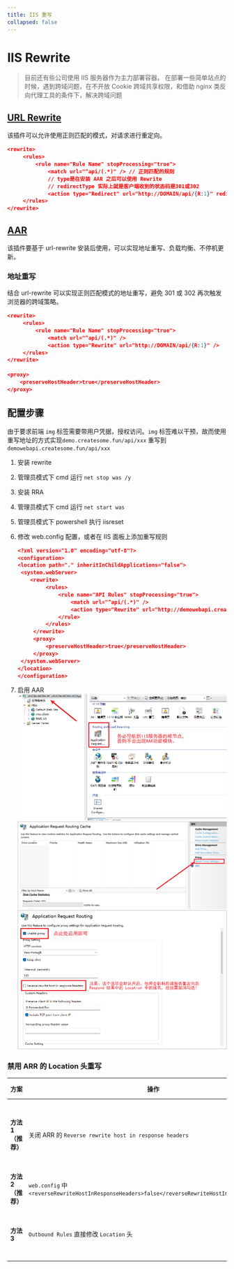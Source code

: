 ```yaml
---
title: IIS 重写
collapsed: false
---
```


# IIS Rewrite

> 目前还有些公司使用 IIS 服务器作为主力部署容器。
> 在部署一些简单站点的时候，遇到跨域问题，在不开放 Cookie 跨域共享权限，和借助 nginx 类反向代理工具的条件下，解决跨域问题

## [URL Rewrite](https://iis-umbraco.azurewebsites.net/downloads/microsoft/url-rewrite)

该插件可以允许使用正则匹配的模式，对请求进行重定向。

```json
<rewrite>
     <rules>
         <rule name="Rule Name" stopProcessing="true">
             <match url="^api/(.*)" /> // 正则匹配的规则
             // type是在安装 AAR 之后可以使用 Rewrite
             // redirectType 实际上就是客户端收到的状态码是301或302
             <action type="Redirect" url="http://DOMAIN/api/{R:1}" redirectType="Permanent" />
     </rules>
</rewrite>
```

## [AAR](https://iis-umbraco.azurewebsites.net/downloads/microsoft/application-request-routing)

该插件要基于 url-rewrite 安装后使用，可以实现地址重写、负载均衡、不停机更新。

### 地址重写

结合 url-rewrite 可以实现正则匹配模式的地址重写，避免 301 或 302 再次触发浏览器的跨域策略。

```json
<rewrite>
     <rules>
         <rule name="Rule Name" stopProcessing="true">
             <match url="^api/(.*)" />
             <action type="Rewrite" url="http://DOMAIN/api/{R:1}" />
     </rules>
</rewrite>

<proxy>
    <preserveHostHeader>true</preserveHostHeader>
</proxy>
```

## 配置步骤

由于要求前端 `img` 标签需要带用户凭据，授权访问。`img` 标签难以干预，故而使用重写地址的方式实现`demo.createsome.fun/api/xxx` 重写到 `demowebapi.createsome.fun/api/xxx`

1. 安装 rewrite
2. 管理员模式下 cmd 运行 `net stop was /y`
3. 安装 RRA
4. 管理员模式下 cmd 运行 `net start was`
5. 管理员模式下 powershell 执行 iisreset
6. 修改 web.config 配置，或者在 IIS 面板上添加重写规则

   ```json
   <?xml version="1.0" encoding="utf-8"?>
   <configuration>
   <location path="." inheritInChildApplications="false">
    <system.webServer>
   	   <rewrite>
            <rules>
                <rule name="API Rules" stopProcessing="true">
                    <match url="^api/(.*)" />
                    <action type="Rewrite" url="http://demowebapi.createsome.fun/api/{R:1}" redirectType="Permanent" />
                </rule>
            </rules>
        </rewrite>
   		<proxy>
            <preserveHostHeader>true</preserveHostHeader>
        </proxy>
    </system.webServer>
   </location>
   </configuration>
   ```

7. 启用 AAR <Badge type="danger" text="注意" /> ![alt text](iis-rewrite-01.png) ![alt text](iis-rewrite-02.png) ![alt text](iis-rewrite-03.png)

### 禁用 ARR 的 Location 头重写

| 方案               | 操作                                                                                               | 适用情况                     |
| ------------------ | -------------------------------------------------------------------------------------------------- | ---------------------------- |
| **方法 1（推荐）** | 关闭 ARR 的 `Reverse rewrite host in response headers`                                             | IIS 全局配置，适用于所有请求 |
| **方法 2（推荐）** | `web.config` 中 `<reverseRewriteHostInResponseHeaders>false</reverseRewriteHostInResponseHeaders>` | 只对特定站点生效             |
| **方法 3**         | `Outbound Rules` 直接修改 `Location` 头                                                            | 适用于更复杂的 URL 处理      |
